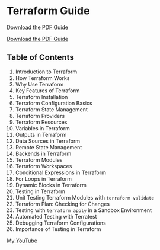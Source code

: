 # Terraform Guide

[Download the PDF Guide](https://drive.google.com/file/d/1dDgu4QnuUHyYqoK2ub7V0HaZbb2_A1q3/view?usp=drive_link)

<a href="https://drive.google.com/file/d/1dDgu4QnuUHyYqoK2ub7V0HaZbb2_A1q3/view?usp=drive_link" target="_blank">Download the PDF Guide</a>

## Table of Contents

1. Introduction to Terraform
2. How Terraform Works
3. Why Use Terraform
4. Key Features of Terraform
5. Terraform Installation
6. Terraform Configuration Basics
7. Terraform State Management
8. Terraform Providers
9. Terraform Resources
10. Variables in Terraform
11. Outputs in Terraform
12. Data Sources in Terraform
13. Remote State Management
14. Backends in Terraform
15. Terraform Modules
16. Terraform Workspaces
17. Conditional Expressions in Terraform
18. For Loops in Terraform
19. Dynamic Blocks in Terraform
20. Testing in Terraform
21. Unit Testing Terraform Modules with `terraform validate`
22. Terraform Plan: Checking for Changes
23. Testing with `terraform apply` in a Sandbox Environment
24. Automated Testing with Terratest
25. Debugging Terraform Configurations
26. Importance of Testing in Terraform

[My YouTube](https://lnkd.in/gXXfXWST)
